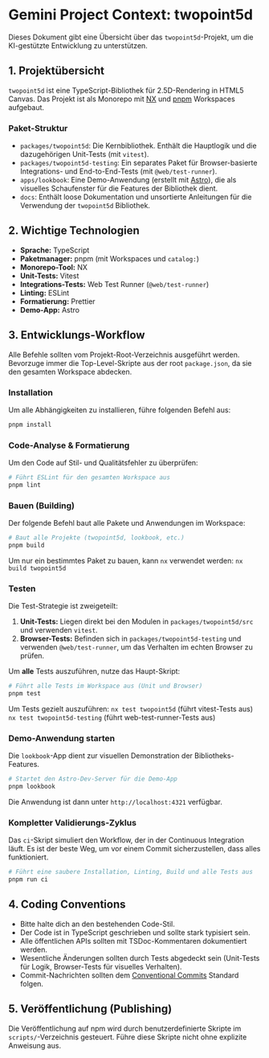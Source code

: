 # Gemini Project Context: twopoint5d

Dieses Dokument gibt eine Übersicht über das `twopoint5d`-Projekt, um die KI-gestützte Entwicklung zu unterstützen.

## 1. Projektübersicht

`twopoint5d` ist eine TypeScript-Bibliothek für 2.5D-Rendering in HTML5 Canvas. Das Projekt ist als Monorepo mit [NX](https://nx.dev/) und [pnpm](https://pnpm.io/) Workspaces aufgebaut.

### Paket-Struktur

-   `packages/twopoint5d`: Die Kernbibliothek. Enthält die Hauptlogik und die dazugehörigen Unit-Tests (mit `vitest`).
-   `packages/twopoint5d-testing`: Ein separates Paket für Browser-basierte Integrations- und End-to-End-Tests (mit `@web/test-runner`).
-   `apps/lookbook`: Eine Demo-Anwendung (erstellt mit [Astro](https://astro.build/)), die als visuelles Schaufenster für die Features der Bibliothek dient.
-   `docs`: Enthält loose Dokumentation und unsortierte Anleitungen für die Verwendung der `twopoint5d` Bibliothek.

## 2. Wichtige Technologien

-   **Sprache:** TypeScript
-   **Paketmanager:** pnpm (mit Workspaces und `catalog:`)
-   **Monorepo-Tool:** NX
-   **Unit-Tests:** Vitest
-   **Integrations-Tests:** Web Test Runner (`@web/test-runner`)
-   **Linting:** ESLint
-   **Formatierung:** Prettier
-   **Demo-App:** Astro

## 3. Entwicklungs-Workflow

Alle Befehle sollten vom Projekt-Root-Verzeichnis ausgeführt werden. Bevorzuge immer die Top-Level-Skripte aus der root `package.json`, da sie den gesamten Workspace abdecken.

### Installation

Um alle Abhängigkeiten zu installieren, führe folgenden Befehl aus:

```bash
pnpm install
```

### Code-Analyse & Formatierung

Um den Code auf Stil- und Qualitätsfehler zu überprüfen:

```bash
# Führt ESLint für den gesamten Workspace aus
pnpm lint
```

### Bauen (Building)

Der folgende Befehl baut alle Pakete und Anwendungen im Workspace:

```bash
# Baut alle Projekte (twopoint5d, lookbook, etc.)
pnpm build
```

Um nur ein bestimmtes Paket zu bauen, kann `nx` verwendet werden:
`nx build twopoint5d`

### Testen

Die Test-Strategie ist zweigeteilt:

1.  **Unit-Tests:** Liegen direkt bei den Modulen in `packages/twopoint5d/src` und verwenden `vitest`.
2.  **Browser-Tests:** Befinden sich in `packages/twopoint5d-testing` und verwenden `@web/test-runner`, um das Verhalten im echten Browser zu prüfen.

Um **alle** Tests auszuführen, nutze das Haupt-Skript:

```bash
# Führt alle Tests im Workspace aus (Unit und Browser)
pnpm test
```

Um Tests gezielt auszuführen:
`nx test twopoint5d` (führt vitest-Tests aus)
`nx test twopoint5d-testing` (führt web-test-runner-Tests aus)

### Demo-Anwendung starten

Die `lookbook`-App dient zur visuellen Demonstration der Bibliotheks-Features.

```bash
# Startet den Astro-Dev-Server für die Demo-App
pnpm lookbook
```

Die Anwendung ist dann unter `http://localhost:4321` verfügbar.

### Kompletter Validierungs-Zyklus

Das `ci`-Skript simuliert den Workflow, der in der Continuous Integration läuft. Es ist der beste Weg, um vor einem Commit sicherzustellen, dass alles funktioniert.

```bash
# Führt eine saubere Installation, Linting, Build und alle Tests aus
pnpm run ci
```

## 4. Coding Conventions

-   Bitte halte dich an den bestehenden Code-Stil.
-   Der Code ist in TypeScript geschrieben und sollte stark typisiert sein.
-   Alle öffentlichen APIs sollten mit TSDoc-Kommentaren dokumentiert werden.
-   Wesentliche Änderungen sollten durch Tests abgedeckt sein (Unit-Tests für Logik, Browser-Tests für visuelles Verhalten).
-   Commit-Nachrichten sollten dem [Conventional Commits](https://www.conventionalcommits.org/en/v1.0.0/) Standard folgen.

## 5. Veröffentlichung (Publishing)

Die Veröffentlichung auf npm wird durch benutzerdefinierte Skripte im `scripts/`-Verzeichnis gesteuert. Führe diese Skripte nicht ohne explizite Anweisung aus.
